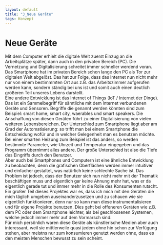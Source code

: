 ```yaml
---
layout: default
title: "3_Neue Geräte"
tags: Konzept
---
```


# Neue Geräte  
Mit dem Computer erhielt die digitale Welt zuerst Einzug an die Arbeitsplätze später, dann auch in den privaten Bereich (PC). Die Vernetzung und Digitalisierung schreitet immer schneller werdend voran. Das Smartphone hat im privaten Bereich schon lange den PC als Tor zur digitalen Welt abgelöst. Das hat zur Folge, dass das Internet nun nicht mehr nur von einem bestimmmten Ort aus z.B. das Arbeitszimmer aufgerufen werden kann, sondern ständig bei uns ist und somit auch einen deutlich größeren Teil unseres Lebens darstellt.  
Eine andere Entwicklung ist das Internet of Things (IoT / Internet der Dinge). Das ist ein Sammelbegriff für sämtliche mit dem Internet verbundenen Geräte und Sensoren. Begriffe die genannt werden könnten sind zum Beispiel: smart home, smart city, waerables und smart speakers. Die Anschaffung von diesen Geräten führt zu einer Digitalisierung von vielen weiteren Lebensbereichen. Der Unterschied zum Smartphone liegt aber am Grad der Automatisierung: so trifft man bei einem Smartphone die Entscheidung wofür und in welcher Gelegenheit man es benutzen möchte. Bei einer smarten Heizung zum Beispiel ist das anders, so werden bestimmte Parameter, wie Uhrzeit und Temperatur eingegeben und das Programm übernimmt alles andere. Der große Unterschied ist also die Tiefe des Eingriffs durch den Benutzer.  
Aber auch bei Smartphones und Computern ist eine ähnliche Entwicklung zu beobachten, denn die grafischen Oberflächen werden immer intuitiver und einfacher gestaltet, was natürlich keine schlechte Sache ist. Das Problem ist jedoch, dass der Benutzer sich nun nicht mehr mit der Thematik beschäftigen muss und eigentlich gar keine Ahnung mehr hat, was er da eigentlich gerade tut und immer mehr in die Rolle des Konsumenten rutscht.    
Ein großer Teil dieses Projektes war es, dass ich mich mit den Geräten die mich täglich umgeben auseinanderzusetzen und zu schauen wie sie eigentlich funktionieren, denn nur so kann man diese instrumentalisieren und für eigene Projekte benutzen. Dies geht bei offeneren Geräten wie z.B. dem PC oder dem Smartphone leichter, als bei geschlossenen Systemen, welche jedoch immer mehr auf dem Vormarsch sind.  
Für mich persönlich waren diese Geräte als künstlerische Medien aber auch interessant, weil sie mittlerweile quasi jedem ohne hin schon zur Verfügung stehen, aber meistns nur zum konsumieren genutzt werden ohne, dass es den meisten Menschen bewusst zu sein scheint.
